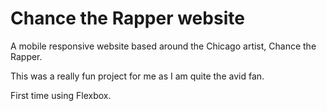 # Chance the Rapper website

A mobile responsive website based around the Chicago artist, Chance the Rapper.

This was a really fun project for me as I am quite the avid fan. 

First time using Flexbox.
